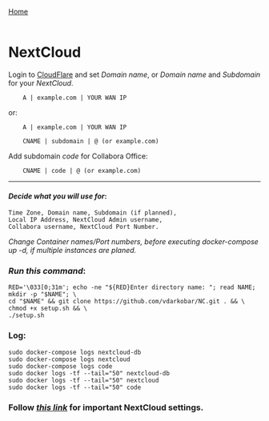 <p align="left">
  <a href="https://github.com/vdarkobar/npm">Home</a>
  <br><br>
</p> 
  
# NextCloud 
  
Login to <a href="https://dash.cloudflare.com/">CloudFlare</a> and set *Domain name*, or *Domain name* and *Subdomain* for your *NextCloud*.
```
    A | example.com | YOUR WAN IP
```
or:
```
    A | example.com | YOUR WAN IP
```
```
    CNAME | subdomain | @ (or example.com)
```
Add subdomain *code* for Collabora Office:
```
    CNAME | code | @ (or example.com)
```
---
  
#### *Decide what you will use for*:
```
Time Zone, Domain name, Subdomain (if planned),
Local IP Address, NextCloud Admin username,
Collabora username, NextCloud Port Number.
```
  
  
*Change Container names/Port numbers, before executing docker-compose up -d, if multiple instances are planed.*  
  
  
### *Run this command*:
```
RED='\033[0;31m'; echo -ne "${RED}Enter directory name: "; read NAME; mkdir -p "$NAME"; \
cd "$NAME" && git clone https://github.com/vdarkobar/NC.git . && \
chmod +x setup.sh && \
./setup.sh
```
  
### Log:
```
sudo docker-compose logs nextcloud-db
sudo docker-compose logs nextcloud
sudo docker-compose logs code
sudo docker logs -tf --tail="50" nextcloud-db
sudo docker logs -tf --tail="50" nextcloud
sudo docker logs -tf --tail="50" code
``` 
  
### Follow <i><a href="https://github.com/vdarkobar/NPM/blob/main/shared/NC%20Additional%20Settings.md">this link</a></i> for important NextCloud settings.  
  
